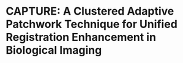 # CAPTURE: A Clustered Adaptive Patchwork Technique for Unified Registration Enhancement in Biological Imaging
 
